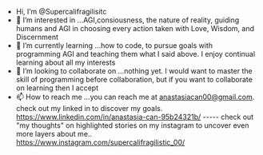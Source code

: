 - Hi, I’m @Supercalifragilisitc
- 👀 I’m interested in ...AGI,consiousness, the nature of reality, guiding humans and AGI in choosing every action taken with Love, Wisdom, and Discernment
- 🌱 I’m currently learning ...how to code, to pursue goals with programming AGI and teaching them what I said above. I enjoy continual learning about all my interests 
- 💞️ I’m looking to collaborate on ...nothing yet. I would want to master the skill of programming before collaboration, but if you want to collaborate on learning then I accept
- 📫 How to reach me ...you can reach me at anastasiacan00@gmail.com. check out my linked in to discover my goals. https://www.linkedin.com/in/anastasia-can-95b24321b/
----- check out "my thoughts" on highlighted stories on my instagram to uncover even more layers about me.. https://www.instagram.com/supercalifragilistic_00/

<!---
Supercalifragilisitc/Supercalifragilisitc is a ✨ special ✨ repository because its `README.md` (this file) appears on your GitHub profile.
You can click the Preview link to take a look at your changes.
--->
